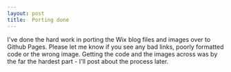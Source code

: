 ```yaml
---
layout: post
title:  Porting done
---
```

 
I've done the hard work in porting the Wix blog files and images over to Github Pages. Please let me know if you see any bad links, poorly formatted code or the wrong image. Getting the code and the images across was by the far the hardest part - I'll post about the process later.
